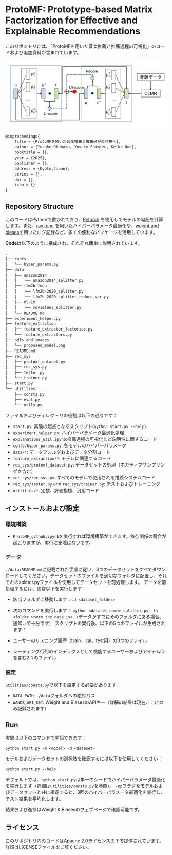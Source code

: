 # ProtoMF: Prototype-based Matrix Factorization for Effective and Explainable Recommendations

このリポジトリには、「ProtoMFを用いた音楽推薦と推薦過程の可視化」のコードおよび追加資料が含まれています。

![ProtoMF Diagram](./pdfs_and_images/proposed_model.png "ProtoMF Diagram")

```latex
@inproceedings{
    title = {ProtoMFを用いた音楽推薦と推薦過程の可視化},
    author = {Yusuke Okahata, Yusuke Shimizu, Keiko Ono},
    booktitle = {},
    year = {2025},
    publisher = {},
    address = {Kyoto,Japan},
    series = {},
    doi = {},
    isbn = {}
}
```

## Repository Structure
このコードはPythonで書かれており、[Pytorch](https://pytorch.org/) を使用してモデルの勾配を計算します。また、[ray tune](https://www.ray.io/ray-tune) を用いたハイパーパラメータ最適化や、[weight and biases](https://wandb.ai/)を用いたログ記録など、多くの便利なパッケージを活用しています。

**Code**は以下のように構成され、それぞれ簡単に説明されています。




```bash
.
├── confs
│   └── hyper_params.py
├── data
│   ├── amazon2014
│   │   └── amazon2014_splitter.py
│   ├── lfm2b-1mon
│   │   ├── lfm2b-2020_splitter.py
│   │   └── lfm2b-2020_splitter_reduce_ver.py
│   ├── ml-1m
│   │   └── movielens_splitter.py
│   └── README.md
├── experiment_helper.py
├── feature_extraction
│   ├── feature_extractor_factories.py
│   └── feature_extractors.py
├── pdfs and images
│   └── proposed_model.png
├── README.md
├── rec_sys
│   ├── protomf_dataset.py
│   ├── rec_sys.py
│   ├── tester.py
│   └── trainer.py
├── start.py
└── utilities
    ├── consts.py
    ├── eval.py
    └── utils.py
```

ファイルおよびディレクトリの役割は以下の通りです：

- `start.py`: 実験の起点となるスクリプト(`python start.py --help`)
- `experiment_helper.py`: ハイパーパラメータ最適化処理
- `explanations_util.ipynb`:推薦過程の可視化など説明性に関するコード
- `confs/hyper_params.py`: 各モデルのハイパーパラメータ
- `data/*`: データフォルダおよびデータ分割コード
- `feature_extraction/*`: モデルに関連するコード
- `rec_sys/protomf_dataset.py`: データセットの処理（ネガティブサンプリングを含む）
- `rec_sys/rec_sys.py`: すべてのモデルで使用される推薦システムコード
- `rec_sys/tester.py` and `rec_sys/trainer.py`: テストおよびトレーニング
- `utilities/*`: 定数、評価指標、汎用コード

## インストールおよび設定

### 環境構築

- `ProtoMF_github.ipynb`を実行すれば環境構築ができます。依存関係の競合が起こりますが、実行に支障はないです。

### データ
`./data/README.md`に記載された手順に従い、3つのデータセットをすべてダウンロードしてください。データセットのファイルを適切なフォルダに配置し、それぞれのsplitter.pyファイルを使用してデータセットを前処理します。
データを前処理するには、通常以下を実行します：

- 該当フォルダに移動します：`cd <dataset_folder>`
- 次のコマンドを実行します：
`python <dataset_name>_splitter.py -lh <folder_where_the_data_is>`
（データがすでにそのフォルダにある場合、通常`./`で十分です）
スクリプトの実行後、以下の5つのファイルが生成されます：

- ユーザーのリスニング履歴（train、val、test用）の3つのファイル
- レーティング行列のインデックスとして機能するユーザーおよびアイテムIDを含む2つのファイル



### 設定

`utilities/consts.py`で以下を設定する必要があります：

- `DATA_PATH`: `./data`フォルダへの絶対パス
- `WANDB_API_KEY`: Weight and BiasesのAPIキー（詳細の結果は現在ここにのみ記録されます）


## Run

実験は以下のコマンドで開始できます：

`python start.py -m <model> -d <dataset>`

モデルおよびデータセットの選択肢を確認するには以下を使用してください：

`python start.py --help`

デフォルトでは、`python start.py`は単一のシードでハイパーパラメータ最適化を実行します（詳細は`utilities/consts.py`を参照）。
`-mp`フラグをモデルおよびデータセットと共に指定すると、3回のハイパーパラメータ最適化を実行し、テスト結果を平均化します。

結果および進捗はWeight & Biasesのウェブページで確認可能です。


## ライセンス
このリポジトリ内のコードはApache 2.0ライセンスの下で提供されています。詳細はLICENSEファイルをご覧ください。